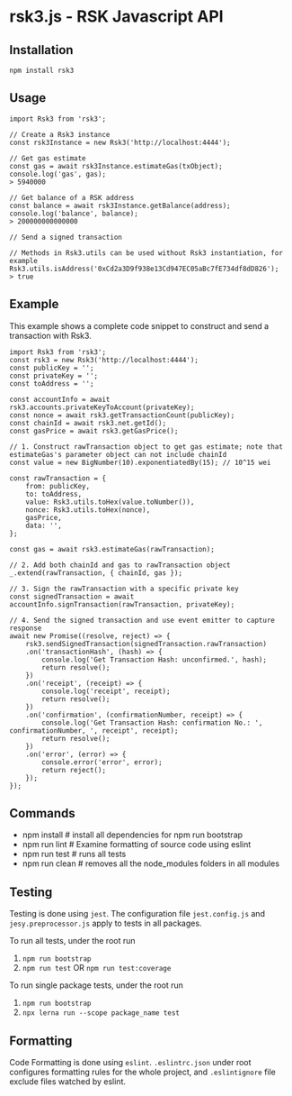 # rsk3.js - RSK Javascript API
## Installation
`npm install rsk3`

## Usage
```
import Rsk3 from 'rsk3';

// Create a Rsk3 instance
const rsk3Instance = new Rsk3('http://localhost:4444');

// Get gas estimate 
const gas = await rsk3Instance.estimateGas(txObject);
console.log('gas', gas);
> 5940000

// Get balance of a RSK address
const balance = await rsk3Instance.getBalance(address);
console.log('balance', balance);
> 200000000000000

// Send a signed transaction

// Methods in Rsk3.utils can be used without Rsk3 instantiation, for example
Rsk3.utils.isAddress('0xCd2a3D9f938e13Cd947EC05aBc7fE734df8dD826');
> true
```

## Example
This example shows a complete code snippet to construct and send a transaction with Rsk3.
```
import Rsk3 from 'rsk3';
const rsk3 = new Rsk3('http://localhost:4444');
const publicKey = '';
const privateKey = '';
const toAddress = '';

const accountInfo = await rsk3.accounts.privateKeyToAccount(privateKey);
const nonce = await rsk3.getTransactionCount(publicKey);
const chainId = await rsk3.net.getId();
const gasPrice = await rsk3.getGasPrice();

// 1. Construct rawTransaction object to get gas estimate; note that estimateGas's parameter object can not include chainId
const value = new BigNumber(10).exponentiatedBy(15); // 10^15 wei

const rawTransaction = {
    from: publicKey,
    to: toAddress,
    value: Rsk3.utils.toHex(value.toNumber()),
    nonce: Rsk3.utils.toHex(nonce),
    gasPrice,
    data: '',
};

const gas = await rsk3.estimateGas(rawTransaction);

// 2. Add both chainId and gas to rawTransaction object
_.extend(rawTransaction, { chainId, gas });

// 3. Sign the rawTransaction with a specific private key
const signedTransaction = await accountInfo.signTransaction(rawTransaction, privateKey);

// 4. Send the signed transaction and use event emitter to capture response
await new Promise((resolve, reject) => {
    rsk3.sendSignedTransaction(signedTransaction.rawTransaction)
    .on('transactionHash', (hash) => {
        console.log('Get Transaction Hash: unconfirmed.', hash);
        return resolve();
    })
    .on('receipt', (receipt) => {
        console.log('receipt', receipt);
        return resolve();
    })
    .on('confirmation', (confirmationNumber, receipt) => {
        console.log('Get Transaction Hash: confirmation No.: ', confirmationNumber, ', receipt', receipt);
        return resolve();
    })
    .on('error', (error) => {
        console.error('error', error);
        return reject();
    });
});
```

## Commands

- npm install # install all dependencies for npm run bootstrap
- npm run lint # Examine formatting of source code using eslint
- npm run test # runs all tests 
- npm run clean # removes all the node_modules folders in all modules


## Testing
Testing is done using `jest`. The configuration file `jest.config.js` and `jesy.preprocessor.js` apply to tests in all packages. 

To run all tests, under the root run
1. `npm run bootstrap`
1. `npm run test` OR `npm run test:coverage`

To run single package tests, under the root run
1. `npm run bootstrap`
1. `npx lerna run --scope package_name test`

## Formatting
Code Formatting is done using `eslint`. `.eslintrc.json` under root configures formatting rules for the whole project, and `.eslintignore` file exclude files watched by eslint.
